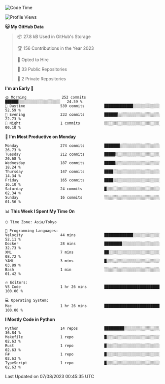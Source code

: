 <!--START_SECTION:waka-->
![Code Time](http://img.shields.io/badge/Code%20Time-698%20hrs%2037%20mins-blue)

![Profile Views](http://img.shields.io/badge/Profile%20Views-0-blue)

**🐱 My GitHub Data** 

> 📦 27.8 kB Used in GitHub's Storage 
 > 
> 🏆 156 Contributions in the Year 2023
 > 
> 💼 Opted to Hire
 > 
> 📜 33 Public Repositories 
 > 
> 🔑 2 Private Repositories 
 > 
**I'm an Early 🐤** 

```text
🌞 Morning                252 commits         ██████░░░░░░░░░░░░░░░░░░░   24.59 % 
🌆 Daytime                539 commits         █████████████░░░░░░░░░░░░   52.59 % 
🌃 Evening                233 commits         ██████░░░░░░░░░░░░░░░░░░░   22.73 % 
🌙 Night                  1 commits           ░░░░░░░░░░░░░░░░░░░░░░░░░   00.10 % 
```
📅 **I'm Most Productive on Monday** 

```text
Monday                   274 commits         ███████░░░░░░░░░░░░░░░░░░   26.73 % 
Tuesday                  212 commits         █████░░░░░░░░░░░░░░░░░░░░   20.68 % 
Wednesday                187 commits         █████░░░░░░░░░░░░░░░░░░░░   18.24 % 
Thursday                 147 commits         ████░░░░░░░░░░░░░░░░░░░░░   14.34 % 
Friday                   165 commits         ████░░░░░░░░░░░░░░░░░░░░░   16.10 % 
Saturday                 24 commits          █░░░░░░░░░░░░░░░░░░░░░░░░   02.34 % 
Sunday                   16 commits          ░░░░░░░░░░░░░░░░░░░░░░░░░   01.56 % 
```


📊 **This Week I Spent My Time On** 

```text
🕑︎ Time Zone: Asia/Tokyo

💬 Programming Languages: 
Velocity                 44 mins             █████████████░░░░░░░░░░░░   52.11 % 
Docker                   28 mins             ████████░░░░░░░░░░░░░░░░░   32.73 % 
XML                      7 mins              ██░░░░░░░░░░░░░░░░░░░░░░░   08.72 % 
YAML                     3 mins              █░░░░░░░░░░░░░░░░░░░░░░░░   03.89 % 
Bash                     1 min               ░░░░░░░░░░░░░░░░░░░░░░░░░   01.42 % 

🔥 Editors: 
VS Code                  1 hr 26 mins        █████████████████████████   100.00 % 

💻 Operating System: 
Mac                      1 hr 26 mins        █████████████████████████   100.00 % 
```

**I Mostly Code in Python** 

```text
Python                   14 repos            █████████░░░░░░░░░░░░░░░░   36.84 % 
Makefile                 1 repo              █░░░░░░░░░░░░░░░░░░░░░░░░   02.63 % 
Rust                     1 repo              █░░░░░░░░░░░░░░░░░░░░░░░░   02.63 % 
F#                       1 repo              █░░░░░░░░░░░░░░░░░░░░░░░░   02.63 % 
TypeScript               1 repo              █░░░░░░░░░░░░░░░░░░░░░░░░   02.63 % 
```




 Last Updated on 07/08/2023 00:45:35 UTC
<!--END_SECTION:waka-->
